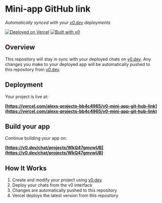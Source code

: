 # Mini-app GitHub link

*Automatically synced with your [v0.dev](https://v0.dev) deployments*

[![Deployed on Vercel](https://img.shields.io/badge/Deployed%20on-Vercel-black?style=for-the-badge&logo=vercel)](https://vercel.com/alexs-projects-bb4c4965/v0-mini-app-git-hub-link)
[![Built with v0](https://img.shields.io/badge/Built%20with-v0.dev-black?style=for-the-badge)](https://v0.dev/chat/projects/WkQ47gmvwUB)

## Overview

This repository will stay in sync with your deployed chats on [v0.dev](https://v0.dev).
Any changes you make to your deployed app will be automatically pushed to this repository from [v0.dev](https://v0.dev).

## Deployment

Your project is live at:

**[https://vercel.com/alexs-projects-bb4c4965/v0-mini-app-git-hub-link](https://vercel.com/alexs-projects-bb4c4965/v0-mini-app-git-hub-link)**

## Build your app

Continue building your app on:

**[https://v0.dev/chat/projects/WkQ47gmvwUB](https://v0.dev/chat/projects/WkQ47gmvwUB)**

## How It Works

1. Create and modify your project using [v0.dev](https://v0.dev)
2. Deploy your chats from the v0 interface
3. Changes are automatically pushed to this repository
4. Vercel deploys the latest version from this repository